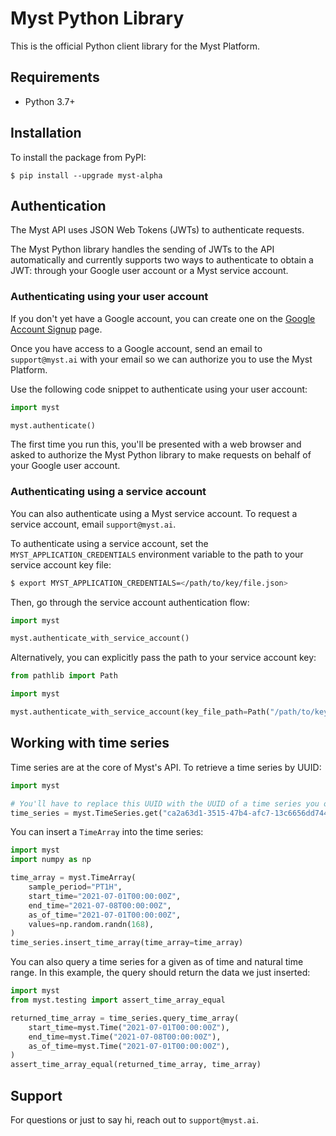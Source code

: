 # Myst Python Library

This is the official Python client library for the Myst Platform.

## Requirements

- Python 3.7+

## Installation

To install the package from PyPI:

    $ pip install --upgrade myst-alpha

## Authentication

The Myst API uses JSON Web Tokens (JWTs) to authenticate requests.

The Myst Python library handles the sending of JWTs to the API automatically and currently supports two ways to authenticate to obtain a JWT: through your Google user account or a Myst service account.

### Authenticating using your user account

If you don't yet have a Google account, you can create one on the [Google Account Signup](https://accounts.google.com/signup) page.

Once you have access to a Google account, send an email to `support@myst.ai` with your email so we can authorize you to use the Myst Platform.

Use the following code snippet to authenticate using your user account:

```python
import myst

myst.authenticate()
```

The first time you run this, you'll be presented with a web browser and asked to authorize the Myst Python library to make requests on behalf of your Google user account.

### Authenticating using a service account

You can also authenticate using a Myst service account. To request a service account, email `support@myst.ai`.

To authenticate using a service account, set the `MYST_APPLICATION_CREDENTIALS` environment variable to the path to your service account key file:

```sh
$ export MYST_APPLICATION_CREDENTIALS=</path/to/key/file.json>
```

Then, go through the service account authentication flow:

```python
import myst

myst.authenticate_with_service_account()
```

Alternatively, you can explicitly pass the path to your service account key:

```python
from pathlib import Path

import myst

myst.authenticate_with_service_account(key_file_path=Path("/path/to/key/file.json"))
```

## Working with time series

Time series are at the core of Myst's API. To retrieve a time series by UUID:

```python
import myst

# You'll have to replace this UUID with the UUID of a time series you own.
time_series = myst.TimeSeries.get("ca2a63d1-3515-47b4-afc7-13c6656dd744")
```

You can insert a `TimeArray` into the time series:

```python
import myst
import numpy as np

time_array = myst.TimeArray(
    sample_period="PT1H",
    start_time="2021-07-01T00:00:00Z",
    end_time="2021-07-08T00:00:00Z",
    as_of_time="2021-07-01T00:00:00Z",
    values=np.random.randn(168),
)
time_series.insert_time_array(time_array=time_array)
```

You can also query a time series for a given as of time and natural time range. In this
example, the query should return the data we just inserted:

```python
import myst
from myst.testing import assert_time_array_equal

returned_time_array = time_series.query_time_array(
    start_time=myst.Time("2021-07-01T00:00:00Z"),
    end_time=myst.Time("2021-07-08T00:00:00Z"),
    as_of_time=myst.Time("2021-07-01T00:00:00Z"),
)
assert_time_array_equal(returned_time_array, time_array)
```

## Support

For questions or just to say hi, reach out to `support@myst.ai`.

